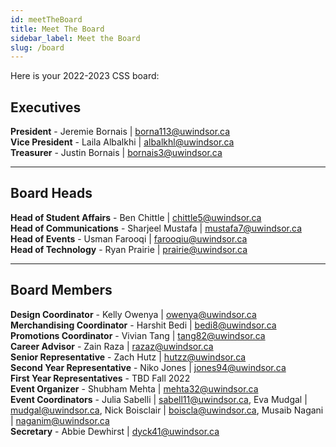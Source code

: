 ```yaml
---
id: meetTheBoard
title: Meet The Board
sidebar_label: Meet the Board
slug: /board
---
```


Here is your 2022-2023 CSS board:

## Executives

**President** - Jeremie Bornais | borna113@uwindsor.ca  
**Vice President** - Laila Albalkhi | albalkhl@uwindsor.ca  
**Treasurer** - Justin Bornais | bornais3@uwindsor.ca  

---

## Board Heads

**Head of Student Affairs** - Ben Chittle | chittle5@uwindsor.ca  
**Head of Communications** - Sharjeel Mustafa | mustafa7@uwindsor.ca  
**Head of Events** - Usman Farooqi | farooqiu@uwindsor.ca  
**Head of Technology** - Ryan Prairie | prairie@uwindsor.ca  

---

## Board Members

**Design Coordinator** - Kelly Owenya | owenya@uwindsor.ca  
**Merchandising Coordinator** - Harshit Bedi | bedi8@uwindsor.ca  
**Promotions Coordinator** - Vivian Tang | tang82@uwindsor.ca  
**Career Advisor** - Zain Raza | razaz@uwindsor.ca  
**Senior Representative** - Zach Hutz | hutzz@uwindsor.ca  
**Second Year Representative** - Niko Jones | jones94@uwindsor.ca  
**First Year Representatives** - TBD Fall 2022  
**Event Organizer** - Shubham Mehta | mehta32@uwindsor.ca  
**Event Coordinators** - Julia Sabelli | sabell11@uwindsor.ca, Eva Mudgal | mudgal@uwindsor.ca, Nick Boisclair | boiscla@uwindsor.ca, Musaib Nagani | naganim@uwindsor.ca  
**Secretary** - Abbie Dewhirst | dyck41@uwindsor.ca  
